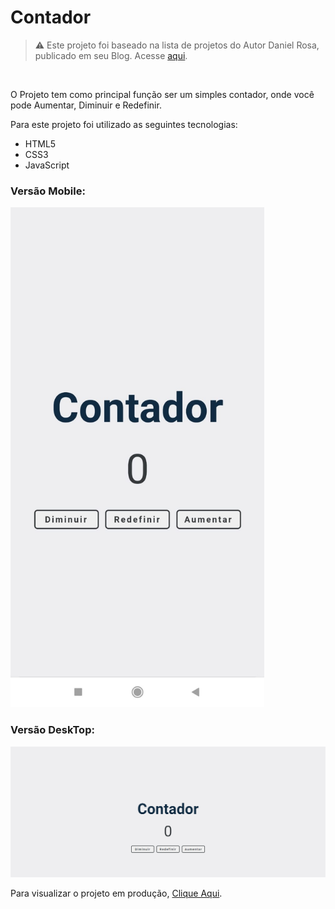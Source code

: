 # Contador

> ⚠️ Este projeto foi baseado na lista de projetos do Autor Daniel Rosa, publicado em seu Blog. Acesse [aqui](https://www.freecodecamp.org/portuguese/news/40-projetos-em-javascript-para-iniciantes-ideias-simples-para-comecar-a-programar-em-js/).
<br/>

O Projeto tem como principal função ser um simples contador, onde você pode Aumentar, Diminuir e Redefinir.

Para este projeto foi utilizado as seguintes tecnologias:

- HTML5
- CSS3
- JavaScript

### Versão Mobile:
<img src="Assets/Github/mobile.jpeg" height="800" />

### Versão DeskTop:

<img src="Assets/Github/desktop.png"/>

Para visualizar o projeto em produção, [Clique Aqui](https://gtm35.github.io/Contador/).

